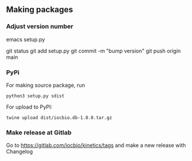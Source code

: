 ## Making packages

### Adjust version number

emacs setup.py

git status
git add setup.py
git commit -m "bump version"
git push origin main

### PyPi

For making source package, run

```
python3 setup.py sdist
```

For upload to PyPI:

```
twine upload dist/iocbio.db-1.0.0.tar.gz
```

### Make release at Gitlab

Go to https://gitlab.com/iocbio/kinetics/tags and make a new release
with Changelog


